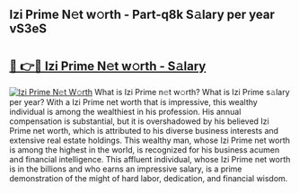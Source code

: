 ## Izi Prime N𝚎t w𝚘rth - Part-q8k S𝚊lary per year vS3eS

# <h2><a href="http://gc1hk2.nevu.top/?p=Izi+Prime">🔗 👉🔴 Izi Prime N𝚎t w𝚘rth - S𝚊lary</a></h2>

[![Izi Prime N𝚎t W𝚘rth](https://i.imgur.com/Oavwk0R.jpeg)](http://gc1hk2.nevu.top/?p=Izi+Prime)
What is Izi Prime n𝚎t w𝚘rth? What is Izi Prime s𝚊lary per year?
With a Izi Prime net worth that is impressive, this wealthy individual is among the wealthiest in his profession. His annual compensation is substantial, but it is overshadowed by his believed Izi Prime net worth, which is attributed to his diverse business interests and extensive real estate holdings. This wealthy man, whose Izi Prime net worth is among the highest in the world, is recognized for his business acumen and financial intelligence. This affluent individual, whose Izi Prime net worth is in the billions and who earns an impressive salary, is a prime demonstration of the might of hard labor, dedication, and financial wisdom.

